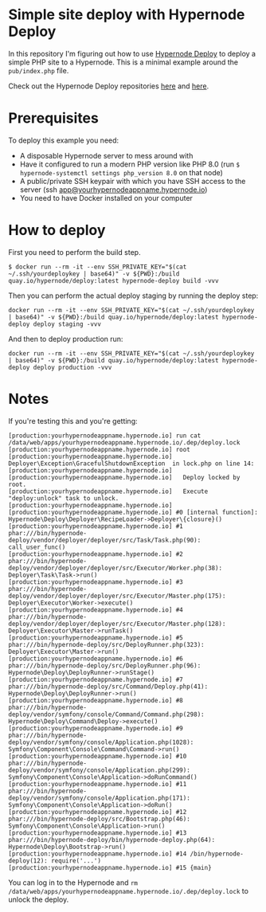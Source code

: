 Simple site deploy with Hypernode Deploy
===============================================

In this repository I'm figuring out how to use [Hypernode Deploy](https://github.com/ByteInternet/hypernode-deploy-configuration) to deploy a simple PHP site to a Hypernode. This is a minimal example around the `pub/index.php` file.

Check out the Hypernode Deploy repositories [here](https://github.com/ByteInternet/hypernode-deploy-configuration) and [here](https://github.com/ByteInternet/hypernode-deploy).

# Prerequisites

To deploy this example you need:
- A disposable Hypernode server to mess around with
- Have it configured to run a modern PHP version like PHP 8.0 (run `$ hypernode-systemctl settings php_version 8.0` on that node)
- A public/private SSH keypair with which you have SSH access to the server (ssh app@yourhypernodeappname.hypernode.io)
- You need to have Docker installed on your computer

# How to deploy

First you need to perform the build step.
```
$ docker run --rm -it --env SSH_PRIVATE_KEY="$(cat ~/.ssh/yourdeploykey | base64)" -v ${PWD}:/build quay.io/hypernode/deploy:latest hypernode-deploy build -vvv
```

Then you can perform the actual deploy staging by running the deploy step:
```
docker run --rm -it --env SSH_PRIVATE_KEY="$(cat ~/.ssh/yourdeploykey | base64)" -v ${PWD}:/build quay.io/hypernode/deploy:latest hypernode-deploy deploy staging -vvv
```

And then to deploy production run:
```
docker run --rm -it --env SSH_PRIVATE_KEY="$(cat ~/.ssh/yourdeploykey | base64)" -v ${PWD}:/build quay.io/hypernode/deploy:latest hypernode-deploy deploy production -vvv
```

# Notes

If you're testing this and you're getting:
```
[production:yourhypernodeappname.hypernode.io] run cat /data/web/apps/yourhypernodeappname.hypernode.io/.dep/deploy.lock
[production:yourhypernodeappname.hypernode.io] root
[production:yourhypernodeappname.hypernode.io]  Deployer\Exception\GracefulShutdownException  in lock.php on line 14:
[production:yourhypernodeappname.hypernode.io]
[production:yourhypernodeappname.hypernode.io]   Deploy locked by root.
[production:yourhypernodeappname.hypernode.io]   Execute "deploy:unlock" task to unlock.
[production:yourhypernodeappname.hypernode.io]
[production:yourhypernodeappname.hypernode.io] #0 [internal function]: Hypernode\Deploy\Deployer\RecipeLoader->Deployer\{closure}()
[production:yourhypernodeappname.hypernode.io] #1 phar:///bin/hypernode-deploy/vendor/deployer/deployer/src/Task/Task.php(90): call_user_func()
[production:yourhypernodeappname.hypernode.io] #2 phar:///bin/hypernode-deploy/vendor/deployer/deployer/src/Executor/Worker.php(38): Deployer\Task\Task->run()
[production:yourhypernodeappname.hypernode.io] #3 phar:///bin/hypernode-deploy/vendor/deployer/deployer/src/Executor/Master.php(175): Deployer\Executor\Worker->execute()
[production:yourhypernodeappname.hypernode.io] #4 phar:///bin/hypernode-deploy/vendor/deployer/deployer/src/Executor/Master.php(128): Deployer\Executor\Master->runTask()
[production:yourhypernodeappname.hypernode.io] #5 phar:///bin/hypernode-deploy/src/DeployRunner.php(323): Deployer\Executor\Master->run()
[production:yourhypernodeappname.hypernode.io] #6 phar:///bin/hypernode-deploy/src/DeployRunner.php(96): Hypernode\Deploy\DeployRunner->runStage()
[production:yourhypernodeappname.hypernode.io] #7 phar:///bin/hypernode-deploy/src/Command/Deploy.php(41): Hypernode\Deploy\DeployRunner->run()
[production:yourhypernodeappname.hypernode.io] #8 phar:///bin/hypernode-deploy/vendor/symfony/console/Command/Command.php(298): Hypernode\Deploy\Command\Deploy->execute()
[production:yourhypernodeappname.hypernode.io] #9 phar:///bin/hypernode-deploy/vendor/symfony/console/Application.php(1028): Symfony\Component\Console\Command\Command->run()
[production:yourhypernodeappname.hypernode.io] #10 phar:///bin/hypernode-deploy/vendor/symfony/console/Application.php(299): Symfony\Component\Console\Application->doRunCommand()
[production:yourhypernodeappname.hypernode.io] #11 phar:///bin/hypernode-deploy/vendor/symfony/console/Application.php(171): Symfony\Component\Console\Application->doRun()
[production:yourhypernodeappname.hypernode.io] #12 phar:///bin/hypernode-deploy/src/Bootstrap.php(46): Symfony\Component\Console\Application->run()
[production:yourhypernodeappname.hypernode.io] #13 phar:///bin/hypernode-deploy/bin/hypernode-deploy.php(64): Hypernode\Deploy\Bootstrap->run()
[production:yourhypernodeappname.hypernode.io] #14 /bin/hypernode-deploy(12): require('...')
[production:yourhypernodeappname.hypernode.io] #15 {main}
```

You can log in to the Hypernode and `rm /data/web/apps/yourhypernodeappname.hypernode.io/.dep/deploy.lock` to unlock the deploy.
